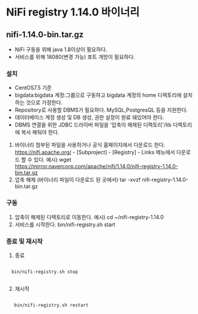 # NiFi registry 1.14.0 바이너리
## nifi-1.14.0-bin.tar.gz

* NiFi 구동을 위해 java 1.8이상이 필요하다.
* 서비스를 위해 18080(변경 가능) 포트 개방이 필요하다.

### 설치
* CentOS7.5 기준
* bigdata:bigdata 계정:그룹으로 구동하고 bigdata 계정의 home 디렉토리에 설치 하는 것으로 가정한다.
* Repository로 사용할 DBMS가 필요하다. MySQL,PostgresQL 등을 지원한다.
* 데이터베이스 계정 생성 및 DB 생성, 권한 설정이 완료 돼있어야 한다.
* DBMS 연결을 위한 JDBC 드라이버 파일을 '압축이 해제된 디렉토리'/lib 디렉토리에 복사 해둬야 한다.

1. 바이너리 첨부된 파일을 사용하거나 공식 홈페이지에서 다운로드 한다.
 https://nifi.apache.org/ - [Subproject] - [Registry] - Links 메뉴에서 다운로드 할 수 있다.
  예시) wget https://mirror.navercorp.com/apache/nifi/1.14.0/nifi-registry-1.14.0-bin.tar.gz
2. 압축 해제
 (바이너리 파일이 다운로드 된 곳에서) tar -xvzf nifi-registry-1.14.0-bin.tar.gz

 ### 구동
 1. 압축이 해제된 디렉토리로 이동한다.
  예시) cd ~/nifi-registry-1.14.0
 2. 서비스를 시작한다.
  bin/nifi-registry.sh start

 ### 종료 및 재시작
 1. 종료
  <pre><code>
  bin/nifi-registry.sh stop
  </code></pre>
 2. 재시작
   <pre><code>
   bin/nifi-registry.sh restart
   </code></pre>
